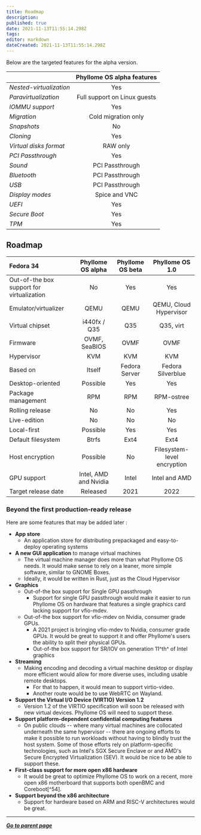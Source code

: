 ```yaml
---
title: Roadmap
description: 
published: true
date: 2021-11-13T11:55:14.298Z
tags: 
editor: markdown
dateCreated: 2021-11-13T11:55:14.298Z
---
```


Below are the targeted features for the alpha version.

| | Phyllome OS alpha features |
| :- | :-: |
| *Nested-virtualization* | Yes |
| *Paravirtualization* | Full support on Linux guests |
| *IOMMU support* | Yes |
| *Migration* | Cold migration only |
| *Snapshots* | No |
| *Cloning* | Yes |
| *Virtual disks format* | RAW only |
| *PCI Passthrough* | Yes |
| *Sound* | PCI Passthrough |
| *Bluetooth* | PCI Passthrough |
| *USB* | PCI Passthrough |
| *Display modes* | Spice and VNC |
| *UEFI* | Yes |
| *Secure Boot* | Yes |
| *TPM* | Yes |

## Roadmap

| Fedora 34 | Phyllome OS alpha | Phyllome OS beta | Phyllome OS 1.0 |
| :- | :-: | :-: | :-: |
|Out-of-the box support for virtualization | No | Yes | Yes | Yes |
| Emulator/virtualizer | QEMU | QEMU | QEMU, Cloud Hypervisor | Cloud Hypervisor |
| Virtual chipset | i440fx / Q35 | Q35 | Q35, virt | virt |
| Firmware | OVMF, SeaBIOS | OVMF | OVMF | OVMF |
| Hypervisor | KVM | KVM | KVM | KVM |
| Based on | Itself | Fedora Server | Fedora Silverblue | Fedora Silverblue |
| Desktop-oriented | Possible | Yes | Yes | Yes |
| Package management | RPM | RPM | RPM-ostree | RPM-ostree |
| Rolling release | No | No | Yes | Yes |
| Live-edition | No | No | No | Yes |
| Local-first | Possible | Yes | Yes | Yes |
| Default filesystem | Btrfs | Ext4 | Ext4 | F2FS| 
| Host encryption | Possible | No | Filesystem-level encryption | Filesystem-level encryption | 
| GPU support | Intel, AMD and Nvidia | Intel | Intel and AMD | Intel, AMD and Nvidia |
| Target release date | Released | 2021 | 2022| 2022 |

### Beyond the first production-ready release

Here are some features that may be added later :

* **App store**
    * An application store for distributing prepackaged and easy-to-deploy operating systems
* **A new GUI application** to manage virtual machines
    * The virtual machine manager does more than what Phyllome OS needs. It would make sense to rely on a leaner, more simple
        software, similar to GNOME Boxes. 
    * Ideally, it would be written in Rust, just as the Cloud Hypervisor
* **Graphics**
    * Out-of-the box support for Single GPU passthrough
        * Support for single GPU passthrough would make it easier to run Phyllome OS on hardware that features a single graphics card lacking support for vfio-mdev.
   * Out-of-the box support for vfio-mdev on Nvidia, consumer grade GPUs.
        * A 2021 project is bringing vfio-mdev to Nvidia, consumer grade GPUs. It would be great to support it and offer Phyllome's users the ability to split their physical GPUs.
        * Out-of-the box support for SR/IOV on generation 11^th^ of Intel graphics
* **Streaming**
    * Making encoding and decoding a virtual machine desktop or display more efficient would allow for more diverse uses, including usable remote desktops.
        * For that to happen, it would mean to support virtio-video.
        * Another route would be to use WebRTC on Wayland.
* **Support the Virtual I/O Device (VIRTIO) Version 1.2**
    * Version 1.2 of the VIRTIO specification will soon be released with new virtual devices. Phyllome OS will need to support these.
* **Support platform-dependent confidential computing features**
    * On public clouds -- where many virtual machines are collocated underneath the same hypervisor -- there are ongoing efforts to
        make it possible to run workloads without having to blindly trust the host system. Some of those efforts rely on
        platform-specific technologies, such as Intel's SGX Secure Enclave or and AMD's Secure Encrypted Virtualization (SEV). It
        would be nice to be able to support these.
* **First-class support for more open x86 hardware**
    * It would be great to optimize Phyllome OS to work on a recent, more open x86 motherboard that supports both openBMC and
        Coreboot[^54].
* **Support beyond the x86 architecture**
    * Support for hardware based on ARM and RISC-V architectures would be great.

---

*[**Go to parent page**](https://wiki.phyllo.me/)*